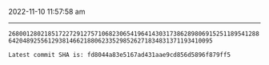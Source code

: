 2022-11-10 11:57:58 am

---

`2680012802185172272912757106823065419641430317386289806915251189541288642048925561293814662188062335298526271834831371193410095`

`Latest commit SHA is: fd8044a83e5167ad431aae9cd856d5896f879ff5 `
